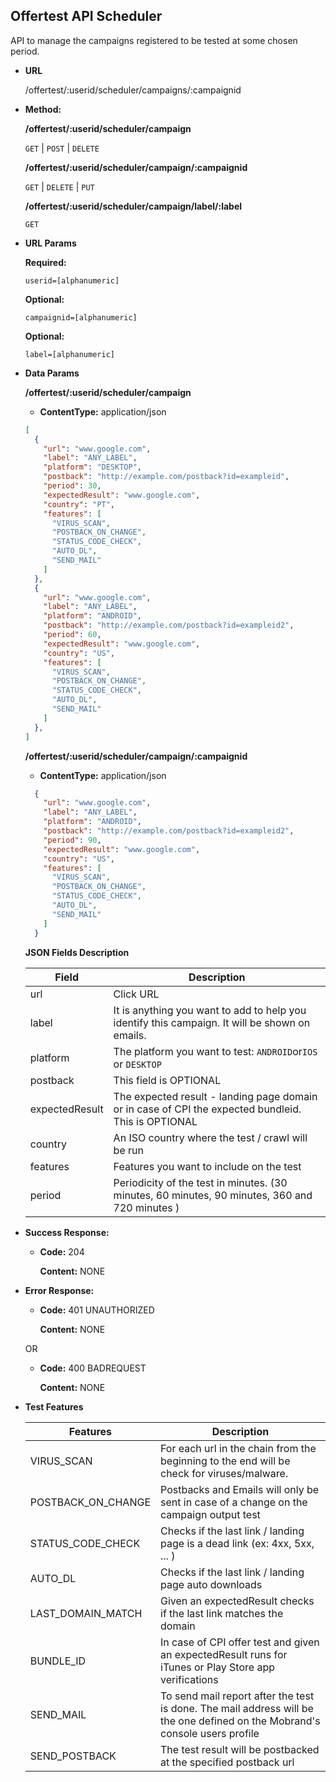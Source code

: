 **Offertest API Scheduler**
----
  API to manage the campaigns registered to be tested at some chosen period.

* **URL**

  /offertest/:userid/scheduler/campaigns/:campaignid

* **Method:**
  
  **/offertest/:userid/scheduler/campaign**

  `GET` | `POST` | `DELETE`

  **/offertest/:userid/scheduler/campaign/:campaignid**

  `GET` | `DELETE` | `PUT`

  **/offertest/:userid/scheduler/campaign/label/:label**

  `GET`
  
*  **URL Params**

   **Required:**
 
   `userid=[alphanumeric]`

   **Optional:**
 
   `campaignid=[alphanumeric]`

   **Optional:**
 
   `label=[alphanumeric]`

* **Data Params**
  
  **/offertest/:userid/scheduler/campaign**

  * **ContentType:** application/json

  ```json
  [
    {
      "url": "www.google.com",
      "label": "ANY_LABEL",
      "platform": "DESKTOP",
      "postback": "http://example.com/postback?id=exampleid",
      "period": 30,
      "expectedResult": "www.google.com",
      "country": "PT",
      "features": [
        "VIRUS_SCAN",
        "POSTBACK_ON_CHANGE",
        "STATUS_CODE_CHECK",
        "AUTO_DL",
        "SEND_MAIL"
      ]
    },
    {
      "url": "www.google.com",
      "label": "ANY_LABEL",
      "platform": "ANDROID",
      "postback": "http://example.com/postback?id=exampleid2",
      "period": 60,
      "expectedResult": "www.google.com",
      "country": "US",
      "features": [
        "VIRUS_SCAN",
        "POSTBACK_ON_CHANGE",
        "STATUS_CODE_CHECK",
        "AUTO_DL",
        "SEND_MAIL"
      ]
    },
  ]
  ```
  **/offertest/:userid/scheduler/campaign/:campaignid**

  * **ContentType:** application/json

  ```json
    {
      "url": "www.google.com",
      "label": "ANY_LABEL",
      "platform": "ANDROID",
      "postback": "http://example.com/postback?id=exampleid2",
      "period": 90,
      "expectedResult": "www.google.com",
      "country": "US",
      "features": [
        "VIRUS_SCAN",
        "POSTBACK_ON_CHANGE",
        "STATUS_CODE_CHECK",
        "AUTO_DL",
        "SEND_MAIL"
      ]
    }
  ```

  **JSON Fields Description**
  
  | Field         | Description |
  | ------------- |-------------|
  | url        | Click URL  |
  | label       | It is anything you want to add to help you identify this campaign. It will be shown on emails. |
  | platform | The platform you want to test: ``ANDROID``or``IOS`` or ``DESKTOP`` |
  | postback | This field is OPTIONAL |
  | expectedResult | The expected result - landing page domain or in case of CPI the expected bundleid. This is OPTIONAL |
  | country | An ISO country where the test / crawl will be run |
  | features | Features you want to include on the test |
  | period | Periodicity of the test in minutes. (30 minutes, 60 minutes, 90 minutes, 360 and 720 minutes ) |

* **Success Response:**
  
  * **Code:** 204

    **Content:** NONE
 
* **Error Response:**

  * **Code:** 401 UNAUTHORIZED

    **Content:** NONE

  OR

  * **Code:** 400 BADREQUEST

    **Content:** NONE

* **Test Features**

  | Features          | Description |
  | ------------- |-------------|
  | VIRUS_SCAN | For each url in the chain from the beginning to the end will be check for viruses/malware. |
  | POSTBACK_ON_CHANGE | Postbacks and Emails will only be sent in case of a change on the campaign output test |
  | STATUS_CODE_CHECK | Checks if the last link / landing page is a dead link (ex: 4xx, 5xx, ... ) |
  | AUTO_DL | Checks if the last link / landing page auto downloads  |
  | LAST_DOMAIN_MATCH | Given an expectedResult checks if the last link matches the domain  |
  | BUNDLE_ID | In case of CPI offer test and given an expectedResult runs for iTunes or Play Store app verifications  |
  | SEND_MAIL | To send mail report after the test is done. The mail address will be the one defined on the Mobrand's console users profile  |
  | SEND_POSTBACK | The test result will be postbacked at the specified postback url  |

